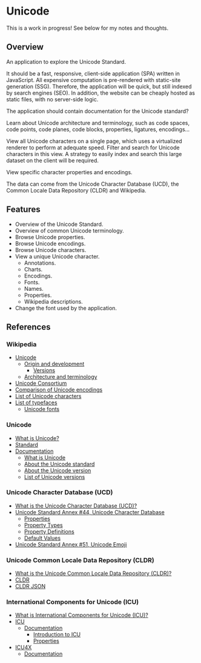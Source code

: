 # Unicode

This is a work in progress! See below for my notes and thoughts.

## Overview

An application to explore the Unicode Standard.

It should be a fast, responsive, client-side application (SPA) written in JavaScript. All expensive computation is pre-rendered with static-site generation (SSG). Therefore, the application will be quick, but still indexed by search engines (SEO). In addition, the website can be cheaply hosted as static files, with no server-side logic.

The application should contain documentation for the Unicode standard?

Learn about Unicode architecture and terminology, such as code spaces, code points, code planes, code blocks, properties, ligatures, encodings...

View all Unicode characters on a single page, which uses a virtualized renderer to perform at adequate speed. Filter and search for Unicode characters in this view. A strategy to easily index and search this large dataset on the client will be required.

View specific character properties and encodings.

The data can come from the Unicode Character Database (UCD), the Common Locale Data Repository (CLDR) and Wikipedia.

## Features

- Overview of the Unicode Standard.
- Overview of common Unicode terminology.
- Browse Unicode properties.
- Browse Unicode encodings.
- Browse Unicode characters.
- View a unique Unicode character.
  - Annotations.
  - Charts.
  - Encodings.
  - Fonts.
  - Names.
  - Properties.
  - Wikipedia descriptions.
- Change the font used by the application.

## References

### Wikipedia

- [Unicode](https://en.wikipedia.org/wiki/Unicode)
  - [Origin and development](https://en.wikipedia.org/wiki/Unicode#Origin_and_development)
    - [Versions](https://en.wikipedia.org/wiki/Unicode#Versions)
  - [Architecture and terminology](https://en.wikipedia.org/wiki/Unicode#Architecture_and_terminology)
- [Unicode Consortium](https://en.wikipedia.org/wiki/Unicode_Consortium)
- [Comparison of Unicode encodings](https://en.wikipedia.org/wiki/Comparison_of_Unicode_encodings)
- [List of Unicode characters](https://en.wikipedia.org/wiki/List_of_Unicode_characters)
- [List of typefaces](https://en.wikipedia.org/wiki/List_of_typefaces)
  - [Unicode fonts](https://en.wikipedia.org/wiki/List_of_typefaces#Unicode_fonts)

### Unicode

- [What is Unicode?](https://home.unicode.org/)
- [Standard](https://www.unicode.org/versions/latest/)
- [Documentation](https://www.unicode.org/main.html)
  - [What is Unicode](https://www.unicode.org/standard/WhatIsUnicode.html)
  - [About the Unicode standard](https://www.unicode.org/standard/standard.html)
  - [About the Unicode version](https://www.unicode.org/versions/)
  - [List of Unicode versions](https://www.unicode.org/versions/enumeratedversions.html)

### Unicode Character Database (UCD)

- [What is the Unicode Character Database (UCD)?](https://unicode.org/ucd/)
- [Unicode Standard Annex #44, Unicode Character Database](https://www.unicode.org/reports/tr44/)
  - [Properties](https://www.unicode.org/reports/tr44/#Properties)
  - [Property Types](https://www.unicode.org/reports/tr44/#Type_Key_Table)
  - [Property Definitions](https://www.unicode.org/reports/tr44/#Property_Definitions)
  - [Default Values](https://www.unicode.org/reports/tr44/#Default_Values)
- [Unicode Standard Annex #51, Unicode Emoji](https://www.unicode.org/reports/tr51/)

### Unicode Common Locale Data Repository (CLDR)

- [What is the Unicode Common Locale Data Repository (CLDR)?](https://cldr.unicode.org/)
- [CLDR](https://github.com/unicode-org/cldr)
- [CLDR JSON](https://github.com/unicode-org/cldr-json)

### International Components for Unicode (ICU)

- [What is International Components for Unicode (ICU)?](https://icu.unicode.org/)
- [ICU](https://github.com/unicode-org/icu)
  - [Documentation](https://unicode-org.github.io/icu/)
    - [Introduction to ICU](https://unicode-org.github.io/icu/userguide/icu/)
    - [Properties](https://unicode-org.github.io/icu/userguide/strings/properties.html)
- [ICU4X](https://github.com/unicode-org/icu4x)
  - [Documentation](https://docs.rs/icu/latest/icu/)
